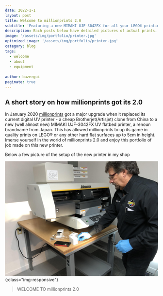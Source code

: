 ```yaml
---
date: 2022-1-1
layout: post
title: Welcome to millionprints 2.0
subtitle: 'Featuring a new MIMAKI UJF-3042FX for all your LEGO® printing needs'
description: Each posts below have detailed pictures of actual prints. Find inspiration or witness the kind of work millionprints can do for you.
image: '/assets/img/portfolio/printer.jpg'
optimized_image: '/assets/img/portfolio/printer.jpg'
category: blog
tags:
  - welcome
  - about
  - equipment 
  
author: bazergui
paginate: true
---
```

## A short story on how millionprints got its 2.0

In January 2020 <a href="#">millionprints</a> got a major upgrade when it replaced its current digital UV printer - a cheap Brotherjet(Artisjet) clone from China to a new (well almost new) MIMAKI UJF-3042FX UV flatbed printer, a renoun brandname from Japan. This has allowed millionprints to up its game in quality prints on LEGO® or any other hard flat surfaces up to 5cm in height.  Imerse yourself in the world of millionprints 2.0 and enjoy this portfolio of job made on this new printer.

Below a few picture of the setup of the new printer in my shop 

![the setup](/assets/img/portfolio/setupp.jpg){:class="img-responsive"}

> WELCOME TO millionprints 2.0 



